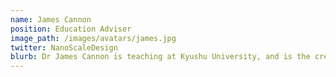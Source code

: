 ```yaml
---
name: James Cannon
position: Education Adviser
image_path: /images/avatars/james.jpg
twitter: NanoScaleDesign
blurb: Dr James Cannon is teaching at Kyushu University, and is the creator of CBAL and a founder of ChallengeHub
---
```

